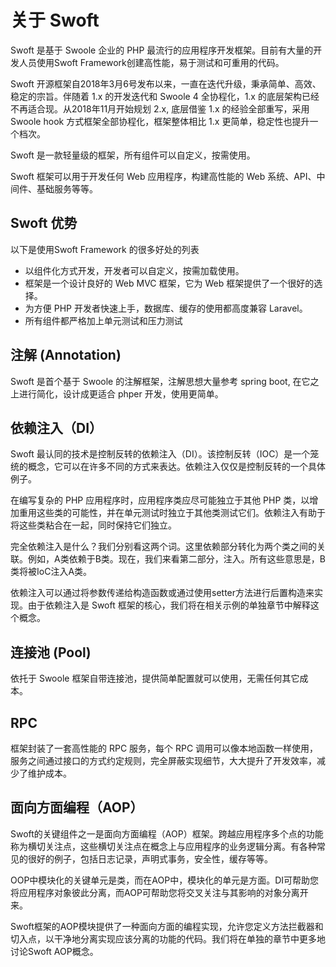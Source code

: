 # 关于 Swoft

Swoft 是基于 Swoole 企业的 PHP 最流行的应用程序开发框架。目前有大量的开发人员使用Swoft Framework创建高性能，易于测试和可重用的代码。

Swoft 开源框架自2018年3月6号发布以来，一直在迭代升级，秉承简单、高效、稳定的宗旨。伴随着 1.x 的开发迭代和 Swoole 4 全协程化，1.x 的底层架构已经不再适合现。从2018年11月开始规划 2.x, 底层借鉴 1.x 的经验全部重写，采用 Swoole hook 方式框架全部协程化，框架整体相比 1.x 更简单，稳定性也提升一个档次。

Swoft 是一款轻量级的框架，所有组件可以自定义，按需使用。

Swoft 框架可以用于开发任何 Web 应用程序，构建高性能的 Web 系统、API、中间件、基础服务等等。

## Swoft 优势
以下是使用Swoft Framework 的很多好处的列表

- 以组件化方式开发，开发者可以自定义，按需加载使用。
- 框架是一个设计良好的 Web MVC 框架，它为 Web 框架提供了一个很好的选择。
- 为方便 PHP 开发者快速上手，数据库、缓存的使用都高度兼容 Laravel。
- 所有组件都严格加上单元测试和压力测试

## 注解 (Annotation)

Swoft 是首个基于 Swoole 的注解框架，注解思想大量参考 spring boot, 在它之上进行简化，设计成更适合 phper 开发，使用更简单。

## 依赖注入（DI）

Swoft 最认同的技术是控制反转的依赖注入（DI）。该控制反转（IOC）是一个笼统的概念，它可以在许多不同的方式来表达。依赖注入仅仅是控制反转的一个具体例子。

在编写复杂的 PHP 应用程序时，应用程序类应尽可能独立于其他 PHP 类，以增加重用这些类的可能性，并在单元测试时独立于其他类测试它们。依赖注入有助于将这些类粘合在一起，同时保持它们独立。

完全依赖注入是什么？我们分别看这两个词。这里依赖部分转化为两个类之间的关联。例如，A类依赖于B类。现在，我们来看第二部分，注入。所有这些意思是，B类将被IoC注入A类。

依赖注入可以通过将参数传递给构造函数或通过使用setter方法进行后置构造来实现。由于依赖注入是 Swoft 框架的核心，我们将在相关示例的单独章节中解释这个概念。

## 连接池 (Pool)

依托于 Swoole 框架自带连接池，提供简单配置就可以使用，无需任何其它成本。

## RPC

框架封装了一套高性能的 RPC 服务，每个 RPC 调用可以像本地函数一样使用，服务之间通过接口的方式约定规则，完全屏蔽实现细节，大大提升了开发效率，减少了维护成本。


## 面向方面编程（AOP）

Swoft的关键组件之一是面向方面编程（AOP）框架。跨越应用程序多个点的功能称为横切关注点，这些横切关注点在概念上与应用程序的业务逻辑分离。有各种常见的很好的例子，包括日志记录，声明式事务，安全性，缓存等等。

OOP中模块化的关键单元是类，而在AOP中，模块化的单元是方面。DI可帮助您将应用程序对象彼此分离，而AOP可帮助您将交叉关注与其影响的对象分离开来。

Swoft框架的AOP模块提供了一种面向方面的编程实现，允许您定义方法拦截器和切入点，以干净地分离实现应该分离的功能的代码。我们将在单独的章节中更多地讨论Swoft AOP概念。
